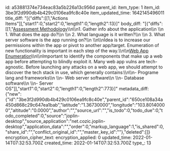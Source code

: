 id: a53881374e734eac83a5b226a13c956d
parent_id: 
item_type: 1
item_id: 3be3f2d990db4b429c0106ea9fc8c40e
item_updated_time: 1642145496011
title_diff: "[{\"diffs\":[[1,\"Actions Items\"]],\"start1\":0,\"start2\":0,\"length1\":0,\"length2\":13}]"
body_diff: "[{\"diffs\":[[1,\"<ins>Assessment Methodology</ins>\\\n\\\n1.  Gather info about the application\\\n    \\\n    1.  What does the app do?\\\n        \\\n    2.  What language is it written?\\\n        \\\n    3.  What server software is the app running on?\\\n        \\\n\\\nIdea is to increase our permissions within the app or pivot to another app/target. Enumeration of new functionality is important in each step of the way.\\\n\\\n<ins>Web App Enumeration</ins>\\\n\\\nImportant to identify the components that make up a web app before attempting to blindly exploit it. Many web app vulns are tech-agnostic. Before launching any attacks on a web app, we should attempt to discover the tech stack in use, which generally contains:\\\n\\\n- Programe lang and frameworks\\\n    \\\n- Web server software\\\n    \\\n- Database software\\\n    \\\n- Server OS\"]],\"start1\":0,\"start2\":0,\"length1\":0,\"length2\":773}]"
metadata_diff: {"new":{"id":"3be3f2d990db4b429c0106ea9fc8c40e","parent_id":"650ce108a34a450d868c29c647ea1bab","latitude":"1.36730000","longitude":"103.80140000","altitude":"0.0000","author":"","source_url":"","is_todo":0,"todo_due":0,"todo_completed":0,"source":"joplin-desktop","source_application":"net.cozic.joplin-desktop","application_data":"","order":0,"markup_language":1,"is_shared":0,"share_id":"","conflict_original_id":"","master_key_id":""},"deleted":[]}
encryption_cipher_text: 
encryption_applied: 0
updated_time: 2022-01-14T07:32:53.700Z
created_time: 2022-01-14T07:32:53.700Z
type_: 13